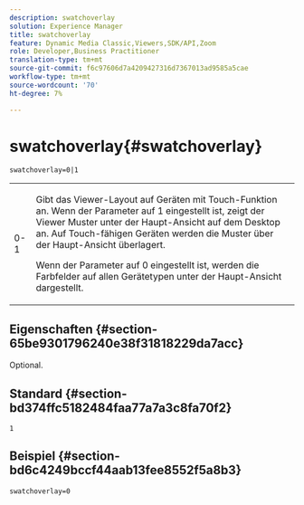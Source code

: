 ```yaml
---
description: swatchoverlay
solution: Experience Manager
title: swatchoverlay
feature: Dynamic Media Classic,Viewers,SDK/API,Zoom
role: Developer,Business Practitioner
translation-type: tm+mt
source-git-commit: f6c97606d7a4209427316d7367013ad9585a5cae
workflow-type: tm+mt
source-wordcount: '70'
ht-degree: 7%

---
```



# swatchoverlay{#swatchoverlay}

`swatchoverlay=0|1`

<table id="table_9B98C97485DD4DEB8A6ECBCE8DF6B886"> 
 <tbody> 
  <tr> 
   <td colname="col1"> <p> <span class="codeph"> 0-1  </span> </p> </td> 
   <td colname="col2"> <p>Gibt das Viewer-Layout auf Geräten mit Touch-Funktion an. Wenn der Parameter auf <span class="codeph"> 1 </span> eingestellt ist, zeigt der Viewer Muster unter der Haupt-Ansicht auf dem Desktop an. Auf Touch-fähigen Geräten werden die Muster über der Haupt-Ansicht überlagert. </p> <p>Wenn der Parameter auf <span class="codeph"> 0 </span> eingestellt ist, werden die Farbfelder auf allen Gerätetypen unter der Haupt-Ansicht dargestellt. </p> </td> 
  </tr> 
 </tbody> 
</table>

## Eigenschaften {#section-65be9301796240e38f31818229da7acc}

Optional.

## Standard {#section-bd374ffc5182484faa77a7a3c8fa70f2}

`1`

## Beispiel {#section-bd6c4249bccf44aab13fee8552f5a8b3}

`swatchoverlay=0`
